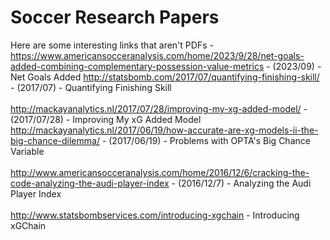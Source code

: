 # Soccer Research Papers

Here are some interesting links that aren't PDFs -<br>
https://www.americansocceranalysis.com/home/2023/9/28/net-goals-added-combining-complementary-possession-value-metrics - (2023/09) - Net Goals Added
http://statsbomb.com/2017/07/quantifying-finishing-skill/ - (2017/07) - Quantifying Finishing Skill<br><br>
http://mackayanalytics.nl/2017/07/28/improving-my-xg-added-model/ - (2017/07/28) - Improving My xG Added Model<br>
http://mackayanalytics.nl/2017/06/19/how-accurate-are-xg-models-ii-the-big-chance-dilemma/ - (2017/06/19) - Problems with OPTA's Big Chance Variable<br><br>
http://www.americansocceranalysis.com/home/2016/12/6/cracking-the-code-analyzing-the-audi-player-index - (2016/12/7) - Analyzing the Audi Player Index<br><br>
http://www.statsbombservices.com/introducing-xgchain - Introducing xGChain
